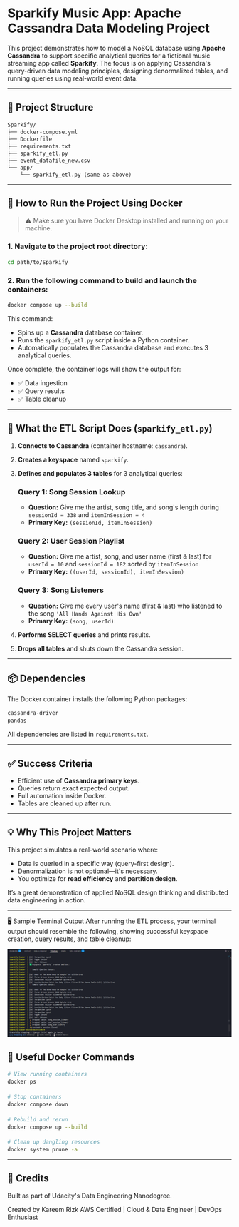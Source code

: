 # Sparkify Music App: Apache Cassandra Data Modeling Project

This project demonstrates how to model a NoSQL database using **Apache Cassandra** to support specific analytical queries for a fictional music streaming app called **Sparkify**. The focus is on applying Cassandra's query-driven data modeling principles, designing denormalized tables, and running queries using real-world event data.

---

## 📁 Project Structure

```
Sparkify/
├── docker-compose.yml
├── Dockerfile
├── requirements.txt
├── sparkify_etl.py
├── event_datafile_new.csv
└── app/
    └── sparkify_etl.py (same as above)
```

---

## 🚀 How to Run the Project Using Docker

> ⚠️ Make sure you have Docker Desktop installed and running on your machine.

### 1. Navigate to the project root directory:

```bash
cd path/to/Sparkify
```

### 2. Run the following command to build and launch the containers:

```bash
docker compose up --build
```

This command:

* Spins up a **Cassandra** database container.
* Runs the `sparkify_etl.py` script inside a Python container.
* Automatically populates the Cassandra database and executes 3 analytical queries.

Once complete, the container logs will show the output for:

* ✅ Data ingestion
* ✅ Query results
* ✅ Table cleanup

---

## 🧠 What the ETL Script Does (`sparkify_etl.py`)

1. **Connects to Cassandra** (container hostname: `cassandra`).

2. **Creates a keyspace** named `sparkify`.

3. **Defines and populates 3 tables** for 3 analytical queries:

   ### Query 1: Song Session Lookup

   * **Question:** Give me the artist, song title, and song's length during `sessionId = 338` and `itemInSession = 4`
   * **Primary Key:** `(sessionId, itemInSession)`

   ### Query 2: User Session Playlist

   * **Question:** Give me artist, song, and user name (first & last) for `userId = 10` and `sessionId = 182` sorted by `itemInSession`
   * **Primary Key:** `((userId, sessionId), itemInSession)`

   ### Query 3: Song Listeners

   * **Question:** Give me every user's name (first & last) who listened to the song `'All Hands Against His Own'`
   * **Primary Key:** `(song, userId)`

4. **Performs SELECT queries** and prints results.

5. **Drops all tables** and shuts down the Cassandra session.

---

## 📦 Dependencies

The Docker container installs the following Python packages:

```txt
cassandra-driver
pandas
```

All dependencies are listed in `requirements.txt`.

---

## ✅ Success Criteria

* Efficient use of **Cassandra primary keys**.
* Queries return exact expected output.
* Full automation inside Docker.
* Tables are cleaned up after run.

---

## 💡 Why This Project Matters

This project simulates a real-world scenario where:

* Data is queried in a specific way (query-first design).
* Denormalization is not optional—it's necessary.
* You optimize for **read efficiency** and **partition design**.

It’s a great demonstration of applied NoSQL design thinking and distributed data engineering in action.

---

🖥️ Sample Terminal Output
After running the ETL process, your terminal output should resemble the following, showing successful keyspace creation, query results, and table cleanup:

![Sample Output](images/Screenshot%202025-05-05%20100839.png)


## 🧰 Useful Docker Commands

```bash
# View running containers
docker ps

# Stop containers
docker compose down

# Rebuild and rerun
docker compose up --build

# Clean up dangling resources
docker system prune -a
```

---

## 🙌 Credits

Built as part of Udacity's Data Engineering Nanodegree.

Created by Kareem Rizk
AWS Certified | Cloud & Data Engineer | DevOps Enthusiast
